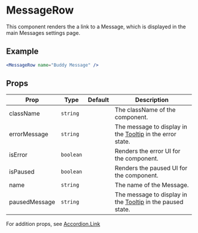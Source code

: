 # MessageRow

This component renders the a link to a Message, which is displayed in the main Messages settings page.

## Example

```jsx
<MessageRow name="Buddy Message" />
```

## Props

| Prop          | Type      | Default | Description                                                              |
| ------------- | --------- | ------- | ------------------------------------------------------------------------ |
| className     | `string`  |         | The className of the component.                                          |
| errorMessage  | `string`  |         | The message to display in the [Tooltip](../Tooltip) in the error state.  |
| isError       | `boolean` |         | Renders the error UI for the component.                                  |
| isPaused      | `boolean` |         | Renders the paused UI for the component.                                 |
| name          | `string`  |         | The name of the Message.                                                 |
| pausedMessage | `string`  |         | The message to display in the [Tooltip](../Tooltip) in the paused state. |

For addition props, see [Accordion.Link](../Accordion/docs/Link.md)
